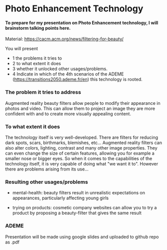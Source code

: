 # Photo Enhancement Technology 
#### To prepare for my presentation on Photo Enhancement technology, I will brainstorm talking points here.

Material: https://cacm.acm.org/news/filtering-for-beauty/

You will present 
- 1 the problems it tries to 
- 2 to what extent it does
- 3 whether it unlocked other usages/problems. 
- 4 Indicate in which of the 4th scenarios of the ADEME (https://transitions2050.ademe.fr/en) this technology is rooted.

### The problem it tries to address

Augmented reality beauty filters allow people to modify their appearance in photos and video. This can allow them to 
project an image they are more confident with and to create more visually appealing content.   

### To what extent it does

The technology itself is very well-developed. There are filters for reducing dark spots, scars, birthmarks, blemishes, etc...
Augmented reality filters can also alter colors, lighting, contrast and many other image properties. They can even 
change the size of certain features, allowing you for example a smaller nose or bigger eyes. So when it comes to the 
capabilities of the technology itself, it is very capable of doing what "we want it to". However there are problems 
arising from its use...

### Resulting other usages/problems

- mental-health: beauty filters result in unrealistic expectations on appearances, particularly affecting young girls 

+ trying on products: cosmetic company websites can allow you to try a product by proposing a beauty-filter that gives 
the same result

### ADEME 

Presentation will be made using google slides and uploaded to github repo as .pdf 